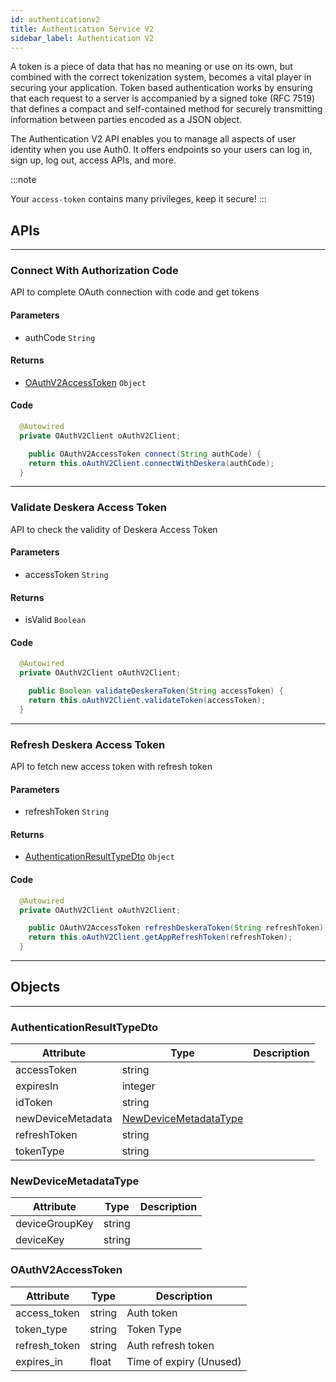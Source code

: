 ```yaml
---
id: authenticationv2
title: Authentication Service V2
sidebar_label: Authentication V2
---
```


A token is a piece of data that has no meaning or use on its own, but combined with the correct tokenization system, becomes a vital player in securing your application. Token based authentication works by ensuring that each request to a server is accompanied by a signed toke (RFC 7519) that defines a compact and self-contained method for securely transmitting information between parties encoded as a JSON object. 

The Authentication V2 API enables you to manage all aspects of user identity when you use Auth0. It offers endpoints so your users can log in, sign up, log out, access APIs, and more.

:::note

Your `access-token` contains many privileges, keep it secure!
:::

## APIs
---
### Connect With Authorization Code
API to complete OAuth connection with code and get tokens

#### Parameters
- authCode `String`
#### Returns
- [OAuthV2AccessToken](#oauthv2accesstoken) `Object`

#### Code

```java
  @Autowired
  private OAuthV2Client oAuthV2Client;

    public OAuthV2AccessToken connect(String authCode) {
    return this.oAuthV2Client.connectWithDeskera(authCode);
  }
```
---

### Validate Deskera Access Token
API to check the validity of Deskera Access Token

#### Parameters
- accessToken `String`
#### Returns
- isValid `Boolean`

#### Code

```java
  @Autowired
  private OAuthV2Client oAuthV2Client;

    public Boolean validateDeskeraToken(String accessToken) {
    return this.oAuthV2Client.validateToken(accessToken);
  }
```
---

### Refresh Deskera Access Token
API to fetch new access token with refresh token

#### Parameters
- refreshToken `String`
#### Returns
- [AuthenticationResultTypeDto](#authenticationresulttypedto) `Object`

#### Code

```java
  @Autowired
  private OAuthV2Client oAuthV2Client;

    public OAuthV2AccessToken refreshDeskeraToken(String refreshToken) {
    return this.oAuthV2Client.getAppRefreshToken(refreshToken);
  }
```
---

## Objects
---

### AuthenticationResultTypeDto

| Attribute | Type | Description |
| ---- | ---- | ----------- |
| accessToken | string |  |
| expiresIn | integer |  |
| idToken | string |  |
| newDeviceMetadata | [NewDeviceMetadataType](#newdevicemetadatatype) |  |
| refreshToken | string |  |
| tokenType | string |  |

### NewDeviceMetadataType

| Attribute | Type | Description |
| ---- | ---- | ----------- |
| deviceGroupKey | string |  |
| deviceKey | string |  |

### OAuthV2AccessToken

| Attribute | Type | Description |
| ---- | ---- | ----------- |
| access_token | string | Auth token |
| token_type | string | Token Type |
| refresh_token | string | Auth refresh token |
| expires_in | float | Time of expiry (Unused) |